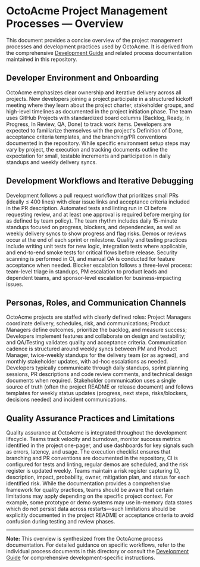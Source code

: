 # OctoAcme Project Management Processes — Overview

This document provides a concise overview of the project management processes and development practices used by OctoAcme. It is derived from the comprehensive [Development Guide](how-to-develop.md) and related process documentation maintained in this repository.

## Developer Environment and Onboarding

OctoAcme emphasizes clear ownership and iterative delivery across all projects. New developers joining a project participate in a structured kickoff meeting where they learn about the project charter, stakeholder groups, and high-level timelines as documented in the project initiation phase. The team uses GitHub Projects with standardized board columns (Backlog, Ready, In Progress, In Review, QA, Done) to track work items. Developers are expected to familiarize themselves with the project's Definition of Done, acceptance criteria templates, and the branching/PR conventions documented in the repository. While specific environment setup steps may vary by project, the execution and tracking documents outline the expectation for small, testable increments and participation in daily standups and weekly delivery syncs.

## Development Workflows and Iterative Debugging

Development follows a pull request workflow that prioritizes small PRs (ideally ≤ 400 lines) with clear issue links and acceptance criteria included in the PR description. Automated tests and linting run in CI before requesting review, and at least one approval is required before merging (or as defined by team policy). The team rhythm includes daily 15-minute standups focused on progress, blockers, and dependencies, as well as weekly delivery syncs to show progress and flag risks. Demos or reviews occur at the end of each sprint or milestone. Quality and testing practices include writing unit tests for new logic, integration tests where applicable, and end-to-end smoke tests for critical flows before release. Security scanning is performed in CI, and manual QA is conducted for feature acceptance when needed. Blocker escalation follows a three-level process: team-level triage in standups, PM escalation to product leads and dependent teams, and sponsor-level escalation for business-impacting issues.

## Personas, Roles, and Communication Channels

OctoAcme projects are staffed with clearly defined roles: Project Managers coordinate delivery, schedules, risk, and communications; Product Managers define outcomes, prioritize the backlog, and measure success; Developers implement features and collaborate on design and testability; and QA/Testing validates quality and acceptance criteria. Communication cadence is structured around weekly syncs between PM and Product Manager, twice-weekly standups for the delivery team (or as agreed), and monthly stakeholder updates, with ad-hoc escalations as needed. Developers typically communicate through daily standups, sprint planning sessions, PR descriptions and code review comments, and technical design documents when required. Stakeholder communication uses a single source of truth (often the project README or release document) and follows templates for weekly status updates (progress, next steps, risks/blockers, decisions needed) and incident communications.

## Quality Assurance Practices and Limitations

Quality assurance at OctoAcme is integrated throughout the development lifecycle. Teams track velocity and burndown, monitor success metrics identified in the project one-pager, and use dashboards for key signals such as errors, latency, and usage. The execution checklist ensures that branching and PR conventions are documented in the repository, CI is configured for tests and linting, regular demos are scheduled, and the risk register is updated weekly. Teams maintain a risk register capturing ID, description, impact, probability, owner, mitigation plan, and status for each identified risk. While the documentation provides a comprehensive framework for quality practices, teams should be aware that certain limitations may apply depending on the specific project context. For example, some prototype or demo systems may use in-memory data stores which do not persist data across restarts—such limitations should be explicitly documented in the project README or acceptance criteria to avoid confusion during testing and review phases.

---

**Note:** This overview is synthesized from the OctoAcme process documentation. For detailed guidance on specific workflows, refer to the individual process documents in this directory or consult the [Development Guide](how-to-develop.md) for comprehensive development-specific instructions.
